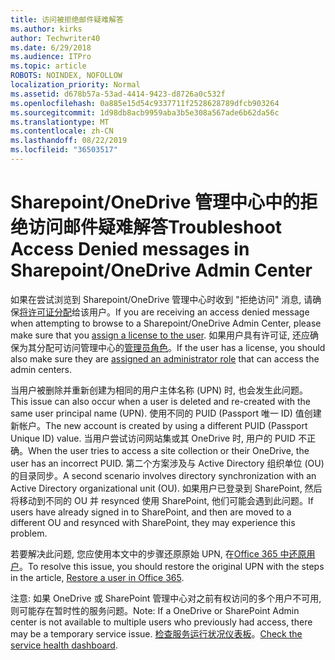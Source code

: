 ```yaml
---
title: 访问被拒绝邮件疑难解答
ms.author: kirks
author: Techwriter40
ms.date: 6/29/2018
ms.audience: ITPro
ms.topic: article
ROBOTS: NOINDEX, NOFOLLOW
localization_priority: Normal
ms.assetid: d678b57a-53ad-4414-9423-d8726a0c532f
ms.openlocfilehash: 0a885e15d54c9337711f2528628789dfcb903264
ms.sourcegitcommit: 1d98db8acb9959aba3b5e308a567ade6b62da56c
ms.translationtype: MT
ms.contentlocale: zh-CN
ms.lasthandoff: 08/22/2019
ms.locfileid: "36503517"
---
```

# <a name="troubleshoot-access-denied-messages-in-sharepointonedrive-admin-center"></a><span data-ttu-id="66a1a-102">Sharepoint/OneDrive 管理中心中的拒绝访问邮件疑难解答</span><span class="sxs-lookup"><span data-stu-id="66a1a-102">Troubleshoot Access Denied messages in Sharepoint/OneDrive Admin Center</span></span>

<span data-ttu-id="66a1a-103">如果在尝试浏览到 Sharepoint/OneDrive 管理中心时收到 "拒绝访问" 消息, 请确保[将许可证分配](https://docs.microsoft.com/office365/admin/subscriptions-and-billing/assign-licenses-to-users?view=o365-worldwide&amp;tabs=One)给该用户。</span><span class="sxs-lookup"><span data-stu-id="66a1a-103">If you are receiving an access denied message when attempting to browse to a Sharepoint/OneDrive Admin Center, please make sure that you [assign a license to the user](https://docs.microsoft.com/office365/admin/subscriptions-and-billing/assign-licenses-to-users?view=o365-worldwide&amp;tabs=One).</span></span> <span data-ttu-id="66a1a-104">如果用户具有许可证, 还应确保为其分配可访问管理中心的[管理员角色](https://docs.microsoft.com/office365/admin/add-users/about-admin-roles?view=o365-worldwide)。</span><span class="sxs-lookup"><span data-stu-id="66a1a-104">If the user has a license, you should also make sure they are [assigned an administrator role](https://docs.microsoft.com/office365/admin/add-users/about-admin-roles?view=o365-worldwide) that can access the admin centers.</span></span>

<span data-ttu-id="66a1a-105">当用户被删除并重新创建为相同的用户主体名称 (UPN) 时, 也会发生此问题。</span><span class="sxs-lookup"><span data-stu-id="66a1a-105">This issue can also occur when a user is deleted and re-created with the same user principal name (UPN).</span></span> <span data-ttu-id="66a1a-106">使用不同的 PUID (Passport 唯一 ID) 值创建新帐户。</span><span class="sxs-lookup"><span data-stu-id="66a1a-106">The new account is created by using a different PUID (Passport Unique ID) value.</span></span> <span data-ttu-id="66a1a-107">当用户尝试访问网站集或其 OneDrive 时, 用户的 PUID 不正确。</span><span class="sxs-lookup"><span data-stu-id="66a1a-107">When the user tries to access a site collection or their OneDrive, the user has an incorrect PUID.</span></span> <span data-ttu-id="66a1a-108">第二个方案涉及与 Active Directory 组织单位 (OU) 的目录同步。</span><span class="sxs-lookup"><span data-stu-id="66a1a-108">A second scenario involves directory synchronization with an Active Directory organizational unit (OU).</span></span> <span data-ttu-id="66a1a-109">如果用户已登录到 SharePoint, 然后将移动到不同的 OU 并 resynced 使用 SharePoint, 他们可能会遇到此问题。</span><span class="sxs-lookup"><span data-stu-id="66a1a-109">If users have already signed in to SharePoint, and then are moved to a different OU and resynced with SharePoint, they may experience this problem.</span></span>

<span data-ttu-id="66a1a-110">若要解决此问题, 您应使用本文中的步骤还原原始 UPN, 在[Office 365 中还原用户](https://docs.microsoft.com/office365/admin/add-users/restore-user?view=o365-worldwide)。</span><span class="sxs-lookup"><span data-stu-id="66a1a-110">To resolve this issue, you should restore the original UPN with the steps in the article, [Restore a user in Office 365](https://docs.microsoft.com/office365/admin/add-users/restore-user?view=o365-worldwide).</span></span>

<span data-ttu-id="66a1a-111">注意: 如果 OneDrive 或 SharePoint 管理中心对之前有权访问的多个用户不可用, 则可能存在暂时性的服务问题。</span><span class="sxs-lookup"><span data-stu-id="66a1a-111">Note: If a OneDrive or SharePoint Admin center is not available to multiple users who previously had access, there may be a temporary service issue.</span></span>  <span data-ttu-id="66a1a-112">[检查服务运行状况仪表板](https://portal.office.com/adminportal/home#/servicehealth)。</span><span class="sxs-lookup"><span data-stu-id="66a1a-112">[Check the service health dashboard](https://portal.office.com/adminportal/home#/servicehealth).</span></span>


